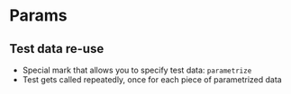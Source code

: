 # Params

## Test data re-use

* Special mark that allows you to specify test data: `parametrize`
* Test gets called repeatedly, once for each piece of parametrized data
